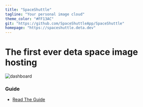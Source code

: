 ```yaml
---
title: "SpaceShuttle"
tagline: "Your personal image cloud"
theme_color: "#FF13AC"
git: "https://github.com/SpaceShuttleApp/SpaceShuttle"
homepage: "https://spaceshuttle.deta.dev"
---
```


# The **first** ever deta space image hosting

![dashboard](https://sleep.deta.dev/cdn/SCR-20221019-3zk.png)

### Guide

- [Read The Guide](https://github.com/SpaceShuttleApp/Guide)